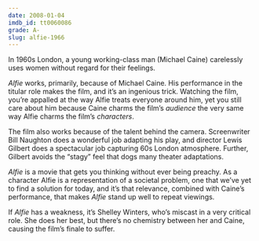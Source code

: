 ```yaml
---
date: 2008-01-04
imdb_id: tt0060086
grade: A-
slug: alfie-1966
---
```


In 1960s London, a young working-class man (Michael Caine) carelessly uses women without regard for their feelings.

_Alfie_ works, primarily, because of Michael Caine. His performance in the titular role makes the film, and it’s an ingenious trick. Watching the film, you’re appalled at the way Alfie treats everyone around him, yet you still care about him because Caine charms the film’s _audience_ the very same way Alfie charms the film’s _characters_.

The film also works because of the talent behind the camera. Screenwriter Bill Naughton does a wonderful job adapting his play, and director Lewis Gilbert does a spectacular job capturing 60s London atmosphere. Further, Gilbert avoids the “stagy” feel that dogs many theater adaptations.

_Alfie_ is a movie that gets you thinking without ever being preachy. As a character Alfie is a representation of a societal problem, one that we’ve yet to find a solution for today, and it’s that relevance, combined with Caine’s performance, that makes _Alfie_ stand up well to repeat viewings.

If _Alfie_ has a weakness, it’s Shelley Winters, who’s miscast in a very critical role. She does her best, but there’s no chemistry between her and Caine, causing the film’s finale to suffer.
